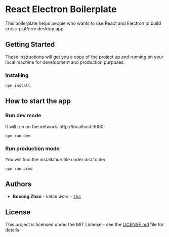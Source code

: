 # React Electron Boilerplate

This boilerplate helps people who wants to use React and Electron to build cross-platform desktop app.

## Getting Started

These instructions will get you a copy of the project up and running on your local machine for development and production purposes. 

### Installing

```
npm install
```

## How to start the app

### Run dev mode
It will run on the network: http://localhost:3000

```
npm run dev
```

### Run production mode
You will find the installation file under dist folder
```
npm run prod
``` 

## Authors

* **Bocong Zhao** - *Initial work* - [zbc](https://github.com/zbc)

## License

This project is licensed under the MIT License - see the [LICENSE.md](LICENSE.md) file for details


